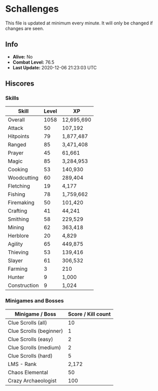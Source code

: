 # Schallenges

This file is updated at minimum every minute. It will only be changed if changes are seen.

## Info

 - **Alive:** No
 - **Combat Level:** 76.5
 - **Last Update:** 2020-12-06 21:23:03 UTC

## Hiscores

### Skills

| Skill | Level | XP |
|--|--|--|
| Overall | 1058 | 12,695,690 |
| Attack | 50 | 107,192 |
| Hitpoints | 79 | 1,877,487 |
| Ranged | 85 | 3,471,408 |
| Prayer | 45 | 61,661 |
| Magic | 85 | 3,284,953 |
| Cooking | 53 | 140,930 |
| Woodcutting | 60 | 289,404 |
| Fletching | 19 | 4,177 |
| Fishing | 78 | 1,759,662 |
| Firemaking | 50 | 101,420 |
| Crafting | 41 | 44,241 |
| Smithing | 58 | 229,529 |
| Mining | 62 | 363,418 |
| Herblore | 20 | 4,829 |
| Agility | 65 | 449,875 |
| Thieving | 53 | 139,416 |
| Slayer | 61 | 306,532 |
| Farming | 3 | 210 |
| Hunter | 9 | 1,000 |
| Construction | 9 | 1,024 |

### Minigames and Bosses

| Minigame / Boss | Score / Kill count |
|--|--|
| Clue Scrolls (all) | 10 |
| Clue Scrolls (beginner) | 1 |
| Clue Scrolls (easy) | 2 |
| Clue Scrolls (medium) | 2 |
| Clue Scrolls (hard) | 5 |
| LMS - Rank | 2,172 |
| Chaos Elemental | 50 |
| Crazy Archaeologist | 100 |
